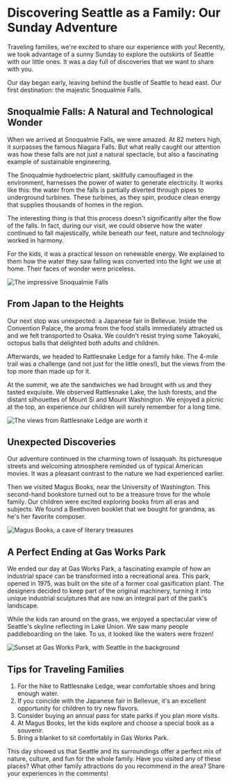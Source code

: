 # Discovering Seattle as a Family: Our Sunday Adventure

Traveling families, we're excited to share our experience with you! Recently, we took advantage of a sunny Sunday to explore the outskirts of Seattle with our little ones. It was a day full of discoveries that we want to share with you.

Our day began early, leaving behind the bustle of Seattle to head east. Our first destination: the majestic Snoqualmie Falls.

## Snoqualmie Falls: A Natural and Technological Wonder

When we arrived at Snoqualmie Falls, we were amazed. At 82 meters high, it surpasses the famous Niagara Falls. But what really caught our attention was how these falls are not just a natural spectacle, but also a fascinating example of sustainable engineering.

The Snoqualmie hydroelectric plant, skillfully camouflaged in the environment, harnesses the power of water to generate electricity. It works like this: the water from the falls is partially diverted through pipes to underground turbines. These turbines, as they spin, produce clean energy that supplies thousands of homes in the region.

The interesting thing is that this process doesn't significantly alter the flow of the falls. In fact, during our visit, we could observe how the water continued to fall majestically, while beneath our feet, nature and technology worked in harmony.

For the kids, it was a practical lesson on renewable energy. We explained to them how the water they saw falling was converted into the light we use at home. Their faces of wonder were priceless.

![The impressive Snoqualmie Falls](images/Snoqualmie.jpg)

## From Japan to the Heights

Our next stop was unexpected: a Japanese fair in Bellevue. Inside the Convention Palace, the aroma from the food stalls immediately attracted us and we felt transported to Osaka. We couldn't resist trying some Takoyaki, octopus balls that delighted both adults and children.

Afterwards, we headed to Rattlesnake Ledge for a family hike. The 4-mile trail was a challenge (and not just for the little ones!), but the views from the top more than made up for it.

At the summit, we ate the sandwiches we had brought with us and they tasted exquisite. We observed Rattlesnake Lake, the lush forests, and the distant silhouettes of Mount Si and Mount Washington. We enjoyed a picnic at the top, an experience our children will surely remember for a long time.

![The views from Rattlesnake Ledge are worth it](images/Rattlesnake.jpg)

## Unexpected Discoveries

Our adventure continued in the charming town of Issaquah. Its picturesque streets and welcoming atmosphere reminded us of typical American movies. It was a pleasant contrast to the nature we had experienced earlier.

Then we visited Magus Books, near the University of Washington. This second-hand bookstore turned out to be a treasure trove for the whole family. Our children were excited exploring books from all eras and subjects. We found a Beethoven booklet that we bought for grandma, as he's her favorite composer.

![Magus Books, a cave of literary treasures](images/MagusBooks.jpg)

## A Perfect Ending at Gas Works Park

We ended our day at Gas Works Park, a fascinating example of how an industrial space can be transformed into a recreational area. This park, opened in 1975, was built on the site of a former coal gasification plant. The designers decided to keep part of the original machinery, turning it into unique industrial sculptures that are now an integral part of the park's landscape.

While the kids ran around on the grass, we enjoyed a spectacular view of Seattle's skyline reflecting in Lake Union. We saw many people paddleboarding on the lake. To us, it looked like the waters were frozen!

![Sunset at Gas Works Park, with Seattle in the background](images/GasWork.jpg)

## Tips for Traveling Families

1. For the hike to Rattlesnake Ledge, wear comfortable shoes and bring enough water.
2. If you coincide with the Japanese fair in Bellevue, it's an excellent opportunity for children to try new flavors.
3. Consider buying an annual pass for state parks if you plan more visits.
4. At Magus Books, let the kids explore and choose a special book as a souvenir.
5. Bring a blanket to sit comfortably in Gas Works Park.

This day showed us that Seattle and its surroundings offer a perfect mix of nature, culture, and fun for the whole family. Have you visited any of these places? What other family attractions do you recommend in the area? Share your experiences in the comments!

